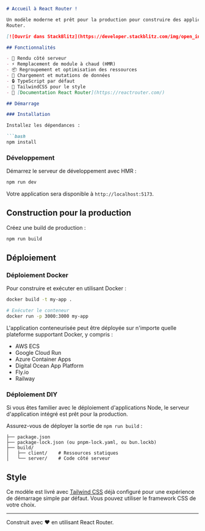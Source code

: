 ```markdown
# Accueil à React Router !

Un modèle moderne et prêt pour la production pour construire des applications React full-stack en utilisant React
Router.

[![Ouvrir dans StackBlitz](https://developer.stackblitz.com/img/open_in_stackblitz.svg)](https://stackblitz.com/github/remix-run/react-router-templates/tree/main/default)

## Fonctionnalités

- 🚀 Rendu côté serveur
- ⚡️ Remplacement de module à chaud (HMR)
- 📦 Regroupement et optimisation des ressources
- 🔄 Chargement et mutations de données
- 🔒 TypeScript par défaut
- 🎉 TailwindCSS pour le style
- 📖 [Documentation React Router](https://reactrouter.com/)

## Démarrage

### Installation

Installez les dépendances :

```bash
npm install
```

### Développement

Démarrez le serveur de développement avec HMR :

```bash
npm run dev
```

Votre application sera disponible à `http://localhost:5173`.

## Construction pour la production

Créez une build de production :

```bash
npm run build
```

## Déploiement

### Déploiement Docker

Pour construire et exécuter en utilisant Docker :

```bash
docker build -t my-app .

# Exécuter le conteneur
docker run -p 3000:3000 my-app
```

L'application conteneurisée peut être déployée sur n'importe quelle plateforme supportant Docker, y compris :

- AWS ECS
- Google Cloud Run
- Azure Container Apps
- Digital Ocean App Platform
- Fly.io
- Railway

### Déploiement DIY

Si vous êtes familier avec le déploiement d'applications Node, le serveur d'application intégré est prêt pour la
production.

Assurez-vous de déployer la sortie de `npm run build` :

```
├── package.json
├── package-lock.json (ou pnpm-lock.yaml, ou bun.lockb)
├── build/
│   ├── client/    # Ressources statiques
│   └── server/    # Code côté serveur
```

## Style

Ce modèle est livré avec [Tailwind CSS](https://tailwindcss.com/) déjà configuré pour une expérience de démarrage simple
par défaut. Vous pouvez utiliser le framework CSS de votre choix.

---

Construit avec ❤️ en utilisant React Router.

```